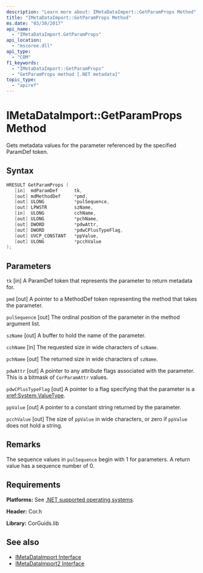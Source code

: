 ```yaml
---
description: "Learn more about: IMetaDataImport::GetParamProps Method"
title: "IMetaDataImport::GetParamProps Method"
ms.date: "03/30/2017"
api_name:
  - "IMetaDataImport.GetParamProps"
api_location:
  - "mscoree.dll"
api_type:
  - "COM"
f1_keywords:
  - "IMetaDataImport::GetParamProps"
  - "GetParamProps method [.NET metadata]"
topic_type:
  - "apiref"
---
```

# IMetaDataImport::GetParamProps Method

Gets metadata values for the parameter referenced by the specified ParamDef token.

## Syntax

```cpp
HRESULT GetParamProps (
   [in]  mdParamDef      tk,
   [out] mdMethodDef     *pmd,
   [out] ULONG           *pulSequence,
   [out] LPWSTR          szName,
   [in]  ULONG           cchName,
   [out] ULONG           *pchName,
   [out] DWORD           *pdwAttr,
   [out] DWORD           *pdwCPlusTypeFlag,
   [out] UVCP_CONSTANT   *ppValue,
   [out] ULONG           *pcchValue
);
```

## Parameters

 `tk`
 [in] A ParamDef token that represents the parameter to return metadata for.

 `pmd`
 [out] A pointer to a MethodDef token representing the method that takes the parameter.

 `pulSequence`
 [out] The ordinal position of the parameter in the method argument list.

 `szName`
 [out] A buffer to hold the name of the parameter.

 `cchName`
 [in] The requested size in wide characters of `szName`.

 `pchName`
 [out] The returned size in wide characters of `szName`.

 `pdwAttr`
 [out] A pointer to any attribute flags associated with the parameter. This is a bitmask of `CorParamAttr` values.

 `pdwCPlusTypeFlag`
 [out] A pointer to a flag specifying that the parameter is a <xref:System.ValueType>.

 `ppValue`
 [out] A pointer to a constant string returned by the parameter.

 `pcchValue`
 [out] The size of `ppValue` in wide characters, or zero if `ppValue` does not hold a string.

## Remarks

The sequence values in `pulSequence` begin with 1 for parameters. A return value has a sequence number of 0.

## Requirements

 **Platforms:** See [.NET supported operating systems](https://github.com/dotnet/core/blob/main/os-lifecycle-policy.md).

 **Header:** Cor.h

 **Library:** CorGuids.lib

## See also

- [IMetaDataImport Interface](imetadataimport-interface.md)
- [IMetaDataImport2 Interface](imetadataimport2-interface.md)
